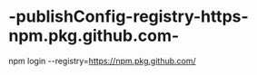 # -publishConfig-registry-https-npm.pkg.github.com-
npm login --registry=https://npm.pkg.github.com/

